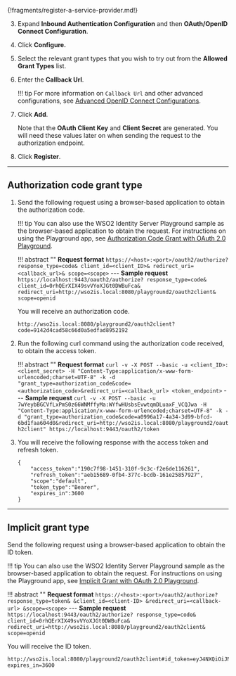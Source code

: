 {!fragments/register-a-service-provider.md!}

3. Expand **Inbound Authentication Configuration** and then **OAuth/OpenID Connect Configuration**. 

4. Click **Configure.**   

5. Select the relevant grant types that you wish to try out from the **Allowed Grant Types** list.
        
6. Enter the **Callback Url**.

    !!! tip
        For more information on `Callback Url` and other advanced configurations, see [Advanced OpenID Connect Configurations](../../login/oauth-app-config-advanced).
        
7.  Click **Add**. 

    Note that the **OAuth Client Key** and **Client Secret** are generated. You will need these values later on when sending the request to the authorization endpoint.

8.  Click **Register**.

----

## Authorization code grant type

1. Send the following request using a browser-based application to obtain the authorization code. 

    !!! tip
        You can also use the WSO2 Identity Server Playground sample as the browser-based application to obtain the request. For instructions on using the Playground app, see [Authorization Code Grant with OAuth 2.0 Playground](../../../quick-starts/auth-code-playground).

    !!! abstract ""
        **Request format**
        ```
        https://<host>:<port>/oauth2/authorize?
        response_type=code&
        client_id=<client_ID>&
        redirect_uri=<callback_url>&
        scope=<scope>
        ```
        ---
        **Sample request**
        ```
        https://localhost:9443/oauth2/authorize?
        response_type=code&
        client_id=0rhQErXIX49svVYoXJGt0DWBuFca&
        redirect_uri=http://wso2is.local:8080/playground2/oauth2client&
        scope=openid
        ```

    You will receive an authorization code. 

    ```
    http://wso2is.local:8080/playground2/oauth2client?code=9142d4cad58c66d0a5edfad8952192
    ```

2. Run the following curl command using the authorization code received, to obtain the access token. 

    !!! abstract ""
        **Request format**
        ```
        curl -v -X POST --basic -u <client_ID>:<client_secret> -H "Content-Type:application/x-www-form-urlencoded;charset=UTF-8" -k -d "grant_type=authorization_code&code=<authorization_code>&redirect_uri=<callback_url> <token_endpoint>
        ```
        ---
        **Sample request**
        ```
        curl -v -X POST --basic -u 7wYeybBGCVfLxPmS0z66WNMffyMa:WYfwHUsbsEvwtqmDLuaxF_VCQJwa -H "Content-Type:application/x-www-form-urlencoded;charset=UTF-8" -k -d "grant_type=authorization_code&code=a0996a17-4a34-3d99-bfcd-6bd1faa604d0&redirect_uri=http://wso2is.local:8080/playground2/oauth2client" https://localhost:9443/oauth2/token
        ```

3. You will receive the following response with the access token and refresh token. 

    ```
    {
        "access_token":"190c7f98-1451-310f-9c3c-f2e6de116261",
        "refresh_token":"aeb15689-0fb4-377c-bcdb-161e25857927",
        "scope":"default",
        "token_type":"Bearer",
        "expires_in":3600
    }
    ```

----

## Implicit grant type

Send the following request using a browser-based application to obtain the ID token. 

!!! tip
    You can also use the WSO2 Identity Server Playground sample as the browser-based application to obtain the request. For instructions on using the Playground app, see [Implicit Grant with OAuth 2.0 Playground](../../../quick-starts/implicit-playground).

!!! abstract ""
    **Request format**
    ```
    https://<host>:<port>/oauth2/authorize?
    response_type=token&
    &client_id=<client-ID>
    &redirect_uri=<callback-url>
    &scope=<scope>
    ```
    ---
    **Sample request**
    ```
    https://localhost:9443/oauth2/authorize?
    response_type=code&
    client_id=0rhQErXIX49svVYoXJGt0DWBuFca&
    redirect_uri=http://wso2is.local:8080/playground2/oauth2client&
    scope=openid
    ```

You will receive the ID token. 

```
http://wso2is.local:8080/playground2/oauth2client#id_token=eyJ4NXQiOiJNell4TW1Ga09HWXdNV0kw&
expires_in=3600
```

